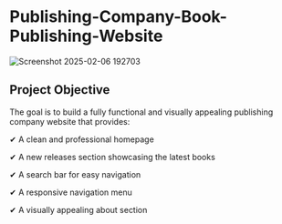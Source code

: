 # Publishing-Company-Book-Publishing-Website

![Screenshot 2025-02-06 192703](https://github.com/user-attachments/assets/448c60f1-7441-4f85-a3c8-c879d7406ef2)

## Project Objective
The goal is to build a fully functional and visually appealing publishing company website that provides:

✔ A clean and professional homepage

✔ A new releases section showcasing the latest books

✔ A search bar for easy navigation

✔ A responsive navigation menu

✔ A visually appealing about section


